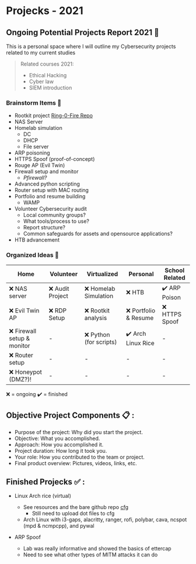 # Projecks - 2021

## Ongoing Potential Projects Report 2021 :moyai:

This is a personal space where I will outline my Cybersecurity projects related to my current studies 
> Related courses 2021:
> - Ethical Hacking
> - Cyber law
> - SIEM introduction

### Brainstorm Items :thought_balloon:

- Rootkit project [Ring-0-Fire Repo](https://github.com/Horsekey/ring-0-fire)
- NAS Server
- Homelab simulation
  - DC
  - DHCP
  - File server
- ARP poisoning
- HTTPS Spoof (proof-of-concept)
- Rouge AP (Evil Twin)
- Firewall setup and monitor
  - *Pfirewall?*
- Advanced python scripting
- Router setup with MAC routing
- Portfolio and resume building
  - WAMP
- Volunteer Cybersecurity audit
  - Local community groups?
  - What tools/process to use?
  - Report structure?
  - Common safeguards for assets and opensource applications?
- HTB advancement

### Organized Ideas :pushpin:

Home | Volunteer | Virtualized | Personal | School Related |
-----|-----------|-------------|----------|----------------|
:x: NAS server | :x: Audit Project | :x: Homelab Simulation | :x: HTB | :heavy_check_mark: ARP Poison |
:x: Evil Twin AP | :x: RDP Setup | :x: Rootkit analysis | :x: Portfolio & Resume | :x: HTTPS Spoof
:x: Firewall setup & monitor | - | :x: Python (for scripts) | :heavy_check_mark: Arch Linux Rice | - |
:x: Router setup | - | - | - | - |
:x: Honeypot (DMZ?)! | - | - | - | - |

:x: = ongoing
:heavy_check_mark: = finished



## Objective Project Components :clipboard: :
  - Purpose of the project: Why did you start the project.
  - Objective: What you accomplished.
  - Approach: How you accomplished it.
  - Project duration: How long it took you.
  - Your role: How you contributed to the team or project.
  - Final product overview: Pictures, videos, links, etc.


## Finished Projecks  :white_check_mark: :

  - Linux Arch rice (virtual)
    - See resources and the bare github repo [cfg](https://github.com/Horsekey/cfg)
      - Still need to upload dot files to cfg
    - Arch Linux with i3-gaps, alacritty, ranger, rofi, polybar, cava, ncspot (mpd & ncmpcpp), and pywal
  
  - ARP Spoof
      - Lab was really informative and showed the basics of ettercap
      - Need to see what other types of MITM attacks it can do

